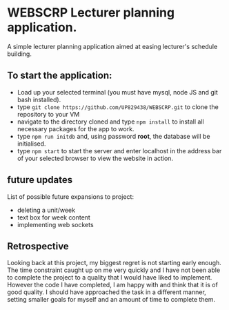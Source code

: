 # WEBSCRP Lecturer planning application.
A simple lecturer planning application aimed at easing lecturer's schedule building.

## To start the application:
- Load up your selected terminal (you must have mysql, node JS and git bash installed).
- type ```git clone https://github.com/UP829438/WEBSCRP.git``` to clone the repository to your VM
- navigate to the directory cloned and type ```npm install``` to install all necessary packages for the app to work.
- type ```npm run initdb``` and, using password **root**, the database will be initialised.
- type ```npm start``` to start the server and enter localhost in the address bar of your selected browser to view the website in action.

## future updates
List of possible future expansions to project:
- deleting a unit/week
- text box for week content
- implementing web sockets

## Retrospective
Looking back at this project, my biggest regret is not starting early enough. The time constraint caught up on me very quickly and I have not been able to complete the project to a quality that I would have liked to implement. However the code I have completed, I am happy with and think that it is of good quality. I should have approached the task in a different manner, setting smaller goals for myself and an amount of time to complete them. 
